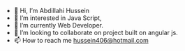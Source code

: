 - 👋 Hi, I’m Abdillahi Hussein
- 👀 I’m interested in Java Script, 
- 🌱 I’m currently Web Developer. 
- 💞️ I’m looking to collaborate on project built on angular js. 
- 📫 How to reach me hussein406@hotmail.com 

<!---
abdoul06/abdoul06 is a ✨ special ✨ repository because its `README.md` (this file) appears on your GitHub profile.
You can click the Preview link to take a look at your changes.
--->
